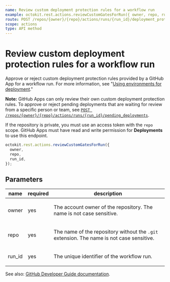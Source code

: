```yaml
---
name: Review custom deployment protection rules for a workflow run
example: octokit.rest.actions.reviewCustomGatesForRun({ owner, repo, run_id })
route: POST /repos/{owner}/{repo}/actions/runs/{run_id}/deployment_protection_rule
scope: actions
type: API method
---
```


# Review custom deployment protection rules for a workflow run

Approve or reject custom deployment protection rules provided by a GitHub App for a workflow run. For more information, see "[Using environments for deployment](https://docs.github.com/actions/deployment/targeting-different-environments/using-environments-for-deployment)."

**Note:** GitHub Apps can only review their own custom deployment protection rules.
To approve or reject pending deployments that are waiting for review from a specific person or team, see [`POST /repos/{owner}/{repo}/actions/runs/{run_id}/pending_deployments`](/rest/actions/workflow-runs#review-pending-deployments-for-a-workflow-run).

If the repository is private, you must use an access token with the `repo` scope.
GitHub Apps must have read and write permission for **Deployments** to use this endpoint.

```js
octokit.rest.actions.reviewCustomGatesForRun({
  owner,
  repo,
  run_id,
});
```

## Parameters

<table>
  <thead>
    <tr>
      <th>name</th>
      <th>required</th>
      <th>description</th>
    </tr>
  </thead>
  <tbody>
    <tr><td>owner</td><td>yes</td><td>

The account owner of the repository. The name is not case sensitive.

</td></tr>
<tr><td>repo</td><td>yes</td><td>

The name of the repository without the `.git` extension. The name is not case sensitive.

</td></tr>
<tr><td>run_id</td><td>yes</td><td>

The unique identifier of the workflow run.

</td></tr>
  </tbody>
</table>

See also: [GitHub Developer Guide documentation](https://docs.github.com/rest/actions/workflow-runs#review-custom-deployment-protection-rules-for-a-workflow-run).
